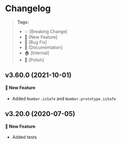 Changelog
=========

> **Tags:**
> - :boom:       [Breaking Change]
> - :rocket:     [New Feature]
> - :bug:        [Bug Fix]
> - :memo:       [Documentation]
> - :house:      [Internal]
> - :nail_care:  [Polish]

## v3.60.0 (2021-10-01)

#### :rocket: New Feature

* Added `Number.isSafe` and `Number.prototype.isSafe`

## v3.20.0 (2020-07-05)

#### :rocket: New Feature

* Added tests
